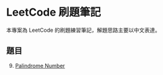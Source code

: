 # LeetCode 刷題筆記

本專案為 LeetCode 的刷題練習筆記，解題思路主要以中文表達。

## 題目

9. [Palindrome Number](leetcode-9-palindrome-number)
